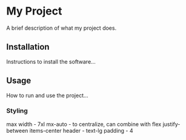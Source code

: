 # My Project

A brief description of what my project does.

## Installation

Instructions to install the software...

## Usage

How to run and use the project...

### Styling

max width - 7xl
mx-auto - to centralize, can combine with flex justify-between items-center
header - text-lg
padding - 4
